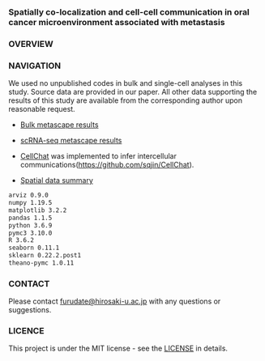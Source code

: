 ### Spatially co-localization and cell-cell communication in oral cancer microenvironment associated with metastasis

### OVERVIEW

### NAVIGATION
We used no unpublished codes in bulk and single-cell analyses in this study. Source data are provided in our paper. All other data supporting the results of this study are available from the corresponding author upon reasonable request.

- [Bulk metascape results](/data/bulk_RNAseq_metascape/AnalysisReport.html)

- [scRNA-seq metascape results](/data/scRNAseq_metascape/AnalysisReport.html)

- [CellChat](https://github.com/sqjin/CellChat) was implemented to infer intercellular communications(https://github.com/sqjin/CellChat). 

- [Spatial data summary](summary.md)



```markdown
arviz 0.9.0
numpy 1.19.5
matplotlib 3.2.2
pandas 1.1.5
python 3.6.9
pymc3 3.10.0
R 3.6.2
seaborn 0.11.1
sklearn 0.22.2.post1
theano-pymc 1.0.11
```

### CONTACT
Please contact <furudate@hirosaki-u.ac.jp> with any questions or suggestions.


### LICENCE
This project is under the MIT license - see the [LICENSE](LICENSE) in details.
